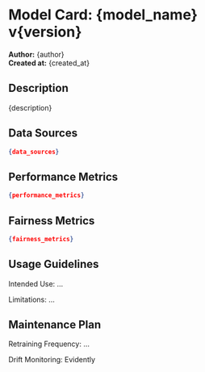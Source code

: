 # Model Card: {model_name} v{version}

**Author:** {author}  
**Created at:** {created_at}  

## Description  
{description}  

## Data Sources  
```json
{data_sources}
```

## Performance Metrics
```json
{performance_metrics}
```

## Fairness Metrics
```json
{fairness_metrics}
```

## Usage Guidelines
Intended Use: …

Limitations: …

## Maintenance Plan
Retraining Frequency: …

Drift Monitoring: Evidently
